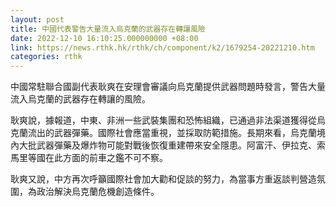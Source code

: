 ```yaml
---
layout: post
title: 中國代表警告大量流入烏克蘭的武器存在轉讓風險
date: 2022-12-10 16:10:25.000000000 +08:00
link: https://news.rthk.hk/rthk/ch/component/k2/1679254-20221210.htm
categories: rthk
---
```


中國常駐聯合國副代表耿爽在安理會審議向烏克蘭提供武器問題時發言，警告大量流入烏克蘭的武器存在轉讓的風險。

耿爽說，據報道，中東、非洲一些武裝集團和恐怖組織，已通過非法渠道獲得從烏克蘭流出的武器彈藥。國際社會應當重視，並採取防範措施。長期來看，烏克蘭境內大批武器彈藥及爆炸物可能對戰後恢復重建帶來安全隱患。阿富汗、伊拉克、索馬里等國在此方面的前車之鑑不可不察。

耿爽又說，中方再次呼籲國際社會加大勸和促談的努力，為當事方重返談判營造氛圍，為政治解決烏克蘭危機創造條件。
